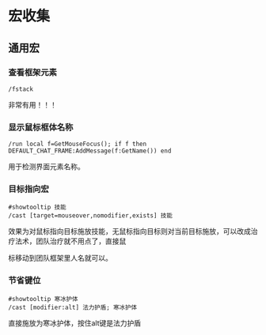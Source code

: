 # 宏收集

## 通用宏

### 查看框架元素

```
/fstack
```
非常有用！！！

### 显示鼠标框体名称

```
/run local f=GetMouseFocus(); if f then DEFAULT_CHAT_FRAME:AddMessage(f:GetName()) end
```
用于检测界面元素名称。


### 目标指向宏

```
#showtooltip 技能
/cast [target=mouseover,nomodifier,exists] 技能
```

效果为对鼠标指向目标施放技能，无鼠标指向目标则对当前目标施放，可以改成治疗法术，团队治疗就不用点了，直接鼠

标移动到团队框架里人名就可以。



### 节省键位

```
#showtooltip 寒冰护体 
/cast [modifier:alt] 法力护盾; 寒冰护体
```

直接施放为寒冰护体，按住alt键是法力护盾


